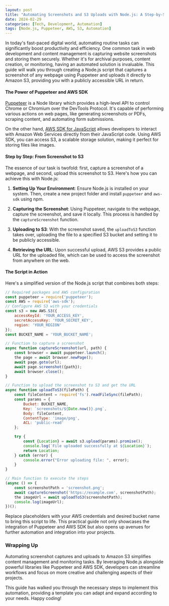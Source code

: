 ```yaml
---
layout: post
title: "Automating Screenshots and S3 Uploads with Node.js: A Step-by-Step Guide"
date: 2024-02-29
categories: [Tech, Development, Automation]
tags: [Node.js, Puppeteer, AWS, S3, Automation]
---
```


In today's fast-paced digital world, automating routine tasks can significantly boost productivity and efficiency. One common task in web development and content management is capturing website screenshots and storing them securely. Whether it's for archival purposes, content creation, or monitoring, having an automated solution is invaluable. This guide will walk you through creating a Node.js script that captures a screenshot of any webpage using Puppeteer and uploads it directly to Amazon S3, providing you with a publicly accessible URL in return.

#### The Power of Puppeteer and AWS SDK

[Puppeteer](https://github.com/puppeteer/puppeteer) is a Node library which provides a high-level API to control Chrome or Chromium over the DevTools Protocol. It's capable of performing various actions on web pages, like generating screenshots or PDFs, scraping content, and automating form submissions. 

On the other hand, [AWS SDK for JavaScript](https://aws.amazon.com/sdk-for-javascript/) allows developers to interact with Amazon Web Services directly from their JavaScript code. Using AWS SDK, you can access S3, a scalable storage solution, making it perfect for storing files like images.

#### Step by Step: From Screenshot to S3

The essence of our task is twofold: first, capture a screenshot of a webpage, and second, upload this screenshot to S3. Here's how you can achieve this with Node.js:

1. **Setting Up Your Environment**: Ensure Node.js is installed on your system. Then, create a new project folder and install `puppeteer` and `aws-sdk` using npm.

2. **Capturing the Screenshot**: Using Puppeteer, navigate to the webpage, capture the screenshot, and save it locally. This process is handled by the `captureScreenshot` function.

3. **Uploading to S3**: With the screenshot saved, the `uploadToS3` function takes over, uploading the file to a specified S3 bucket and setting it to be publicly accessible.

4. **Retrieving the URL**: Upon successful upload, AWS S3 provides a public URL for the uploaded file, which can be used to access the screenshot from anywhere on the web.

#### The Script in Action

Here's a simplified version of the Node.js script that combines both steps:

```javascript
// Required packages and AWS configuration
const puppeteer = require('puppeteer');
const AWS = require('aws-sdk');
// Configure AWS S3 with your credentials
const s3 = new AWS.S3({
    accessKeyId: 'YOUR_ACCESS_KEY',
    secretAccessKey: 'YOUR_SECRET_KEY',
    region: 'YOUR_REGION'
});
const BUCKET_NAME = 'YOUR_BUCKET_NAME';

// Function to capture a screenshot
async function captureScreenshot(url, path) {
    const browser = await puppeteer.launch();
    the page = await browser.newPage();
    await page.goto(url);
    await page.screenshot({path});
    await browser.close();
}

// Function to upload the screenshot to S3 and get the URL
async function uploadToS3(filePath) {
    const fileContent = require('fs').readFileSync(filePath);
    const params = {
        Bucket: BUCKET_NAME,
        Key: `screenshots/${Date.now()}.png`,
        Body: fileContent,
        ContentType: 'image/png',
        ACL: 'public-read'
    };

    try {
        const {Location} = await s3.upload(params).promise();
        console.log(`File uploaded successfully at ${Location}`);
        return Location;
    } catch (error) {
        console.error("Error uploading file: ", error);
    }
}

// Main function to execute the steps
(async () => {
    const screenshotPath = 'screenshot.png';
    await captureScreenshot('https://example.com', screenshotPath);
    the imageUrl = await uploadToS3(screenshotPath);
    console.log(imageUrl);
})();
```

Replace placeholders with your AWS credentials and desired bucket name to bring this script to life. This practical guide not only showcases the integration of Puppeteer and AWS SDK but also opens up avenues for further automation and integration into your projects.

### Wrapping Up

Automating screenshot captures and uploads to Amazon S3 simplifies content management and monitoring tasks. By leveraging Node.js alongside powerful libraries like Puppeteer and AWS SDK, developers can streamline workflows and focus on more creative and challenging aspects of their projects.

This guide has walked you through the necessary steps to implement this automation, providing a template you can adapt and expand according to your needs. Happy coding!
